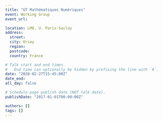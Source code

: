 ```yaml
---
title: "GT Mathématiques Numériques"
event: Working Group
event_url:

location: LMO, U. Paris-Saclay
address:
  street:
  city: Orsay
  region:
  postcode:
  country: France

# Talk start and end times.
#   End time can optionally be hidden by prefixing the line with `#`.
date: "2020-02-27T15:45:00Z"
date_end: 
all_day: false

# Schedule page publish date (NOT talk date).
publishDate: "2017-01-01T00:00:00Z"

authors: []
tags: []
---
```


